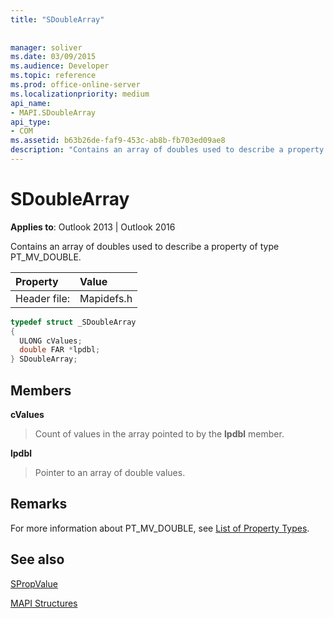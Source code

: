 ```yaml
---
title: "SDoubleArray"
 
 
manager: soliver
ms.date: 03/09/2015
ms.audience: Developer
ms.topic: reference
ms.prod: office-online-server
ms.localizationpriority: medium
api_name:
- MAPI.SDoubleArray
api_type:
- COM
ms.assetid: b63b26de-faf9-453c-ab8b-fb703ed09ae8
description: "Contains an array of doubles used to describe a property of type PT_MV_DOUBLE."
---
```


# SDoubleArray

  
  
**Applies to**: Outlook 2013 | Outlook 2016 
  
Contains an array of doubles used to describe a property of type PT_MV_DOUBLE.
  
|Property |Value |
|:-----|:-----|
|Header file:  <br/> |Mapidefs.h  <br/> |
   
```cpp
typedef struct _SDoubleArray
{
  ULONG cValues;
  double FAR *lpdbl;
} SDoubleArray;

```

## Members

 **cValues**
  
> Count of values in the array pointed to by the **lpdbl** member. 
    
 **lpdbl**
  
> Pointer to an array of double values.
    
## Remarks

For more information about PT_MV_DOUBLE, see [List of Property Types](property-types.md).
  
## See also



[SPropValue](spropvalue.md)


[MAPI Structures](mapi-structures.md)

